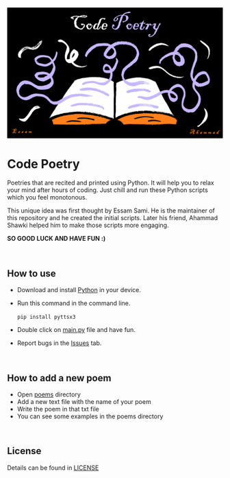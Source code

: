 ![poster](poster.png)
# Code Poetry
Poetries that are recited and printed using Python. It will help you to relax your mind after hours of coding. Just chill and run these Python scripts which you feel monotonous.

This unique idea was first thought by Essam Sami. He is the maintainer of this repository and he created the initial scripts. Later his friend, Ahammad Shawki helped him to make those scripts more engaging.

**SO GOOD LUCK AND HAVE FUN :)**

<BR>

## How to use
- Download and install [Python](https://www.python.org/downloads/) in your device.
- Run this command in the command line.
  
  ```pip install pyttsx3```

- Double click on [main.py](main.py) file and have fun.
- Report bugs in the [Issues](https://github.com/EssamSami5155/Poetry/issues) tab.

<br>

## How to add a new poem
- Open [poems](poems/) directory
- Add a new text file with the name of your poem
- Write the poem in that txt file
- You can see some examples in the poems directory

<br>

## License
Details can be found in [LICENSE](LICENSE)
